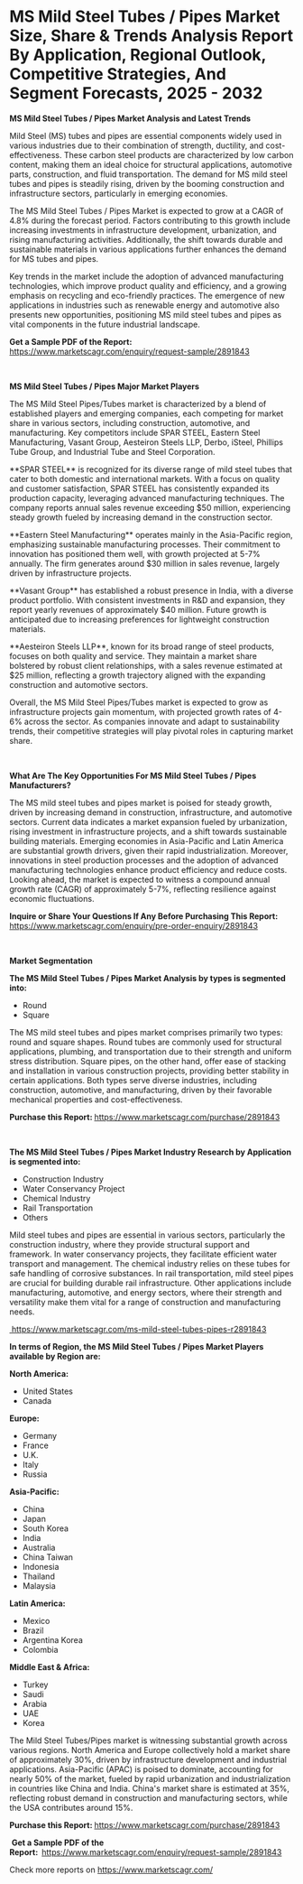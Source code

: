 <p><h1>MS Mild Steel Tubes / Pipes Market Size, Share & Trends Analysis Report By Application, Regional Outlook, Competitive Strategies, And Segment Forecasts, 2025 - 2032</h1></p><p><strong>MS Mild Steel Tubes / Pipes Market Analysis and Latest Trends</strong></p>
<p><p>Mild Steel (MS) tubes and pipes are essential components widely used in various industries due to their combination of strength, ductility, and cost-effectiveness. These carbon steel products are characterized by low carbon content, making them an ideal choice for structural applications, automotive parts, construction, and fluid transportation. The demand for MS mild steel tubes and pipes is steadily rising, driven by the booming construction and infrastructure sectors, particularly in emerging economies.</p><p>The MS Mild Steel Tubes / Pipes Market is expected to grow at a CAGR of 4.8% during the forecast period. Factors contributing to this growth include increasing investments in infrastructure development, urbanization, and rising manufacturing activities. Additionally, the shift towards durable and sustainable materials in various applications further enhances the demand for MS tubes and pipes. </p><p>Key trends in the market include the adoption of advanced manufacturing technologies, which improve product quality and efficiency, and a growing emphasis on recycling and eco-friendly practices. The emergence of new applications in industries such as renewable energy and automotive also presents new opportunities, positioning MS mild steel tubes and pipes as vital components in the future industrial landscape.</p></p>
<p><strong>Get a Sample PDF of the Report:&nbsp;</strong> <a href="https://www.marketscagr.com/enquiry/request-sample/2891843?utm_campaign=2990&utm_medium=2&utm_source=Github&utm_content=ia&utm_term=14032025&utm_id=ms-mild-steel-tubes-pipes">https://www.marketscagr.com/enquiry/request-sample/2891843</a></p>
<p>&nbsp;</p>
<p><strong>MS Mild Steel Tubes / Pipes Major Market Players</strong></p>
<p><p>The MS Mild Steel Pipes/Tubes market is characterized by a blend of established players and emerging companies, each competing for market share in various sectors, including construction, automotive, and manufacturing. Key competitors include SPAR STEEL, Eastern Steel Manufacturing, Vasant Group, Aesteiron Steels LLP, Derbo, iSteel, Phillips Tube Group, and Industrial Tube and Steel Corporation.</p><p>**SPAR STEEL** is recognized for its diverse range of mild steel tubes that cater to both domestic and international markets. With a focus on quality and customer satisfaction, SPAR STEEL has consistently expanded its production capacity, leveraging advanced manufacturing techniques. The company reports annual sales revenue exceeding $50 million, experiencing steady growth fueled by increasing demand in the construction sector.</p><p>**Eastern Steel Manufacturing** operates mainly in the Asia-Pacific region, emphasizing sustainable manufacturing processes. Their commitment to innovation has positioned them well, with growth projected at 5-7% annually. The firm generates around $30 million in sales revenue, largely driven by infrastructure projects.</p><p>**Vasant Group** has established a robust presence in India, with a diverse product portfolio. With consistent investments in R&D and expansion, they report yearly revenues of approximately $40 million. Future growth is anticipated due to increasing preferences for lightweight construction materials.</p><p>**Aesteiron Steels LLP**, known for its broad range of steel products, focuses on both quality and service. They maintain a market share bolstered by robust client relationships, with a sales revenue estimated at $25 million, reflecting a growth trajectory aligned with the expanding construction and automotive sectors.</p><p>Overall, the MS Mild Steel Pipes/Tubes market is expected to grow as infrastructure projects gain momentum, with projected growth rates of 4-6% across the sector. As companies innovate and adapt to sustainability trends, their competitive strategies will play pivotal roles in capturing market share.</p></p>
<p>&nbsp;</p>
<p><strong>What Are The Key Opportunities For MS Mild Steel Tubes / Pipes Manufacturers?</strong></p>
<p><p>The MS mild steel tubes and pipes market is poised for steady growth, driven by increasing demand in construction, infrastructure, and automotive sectors. Current data indicates a market expansion fueled by urbanization, rising investment in infrastructure projects, and a shift towards sustainable building materials. Emerging economies in Asia-Pacific and Latin America are substantial growth drivers, given their rapid industrialization. Moreover, innovations in steel production processes and the adoption of advanced manufacturing technologies enhance product efficiency and reduce costs. Looking ahead, the market is expected to witness a compound annual growth rate (CAGR) of approximately 5-7%, reflecting resilience against economic fluctuations.</p></p>
<p><strong>Inquire or Share Your Questions If Any Before Purchasing This Report:</strong> <a href="https://www.marketscagr.com/enquiry/pre-order-enquiry/2891843?utm_campaign=2990&utm_medium=2&utm_source=Github&utm_content=ia&utm_term=14032025&utm_id=ms-mild-steel-tubes-pipes">https://www.marketscagr.com/enquiry/pre-order-enquiry/2891843</a></p>
<p>&nbsp;</p>
<p><strong>Market Segmentation</strong></p>
<p><strong>The MS Mild Steel Tubes / Pipes Market Analysis by types is segmented into:</strong></p>
<p><ul><li>Round</li><li>Square</li></ul></p>
<p><p>The MS mild steel tubes and pipes market comprises primarily two types: round and square shapes. Round tubes are commonly used for structural applications, plumbing, and transportation due to their strength and uniform stress distribution. Square pipes, on the other hand, offer ease of stacking and installation in various construction projects, providing better stability in certain applications. Both types serve diverse industries, including construction, automotive, and manufacturing, driven by their favorable mechanical properties and cost-effectiveness.</p></p>
<p><strong>Purchase this Report:&nbsp;</strong><a href="https://www.marketscagr.com/purchase/2891843?utm_campaign=2990&utm_medium=2&utm_source=Github&utm_content=ia&utm_term=14032025&utm_id=ms-mild-steel-tubes-pipes">https://www.marketscagr.com/purchase/2891843</a></p>
<p>&nbsp;</p>
<p><strong>The MS Mild Steel Tubes / Pipes Market Industry Research by Application is segmented into:</strong></p>
<p><ul><li>Construction Industry</li><li>Water Conservancy Project</li><li>Chemical Industry</li><li>Rail Transportation</li><li>Others</li></ul></p>
<p><p>Mild steel tubes and pipes are essential in various sectors, particularly the construction industry, where they provide structural support and framework. In water conservancy projects, they facilitate efficient water transport and management. The chemical industry relies on these tubes for safe handling of corrosive substances. In rail transportation, mild steel pipes are crucial for building durable rail infrastructure. Other applications include manufacturing, automotive, and energy sectors, where their strength and versatility make them vital for a range of construction and manufacturing needs.</p></p>
<p><a href="https://www.marketscagr.com/ms-mild-steel-tubes-pipes-r2891843?utm_campaign=2990&utm_medium=2&utm_source=Github&utm_content=ia&utm_term=14032025&utm_id=ms-mild-steel-tubes-pipes">&nbsp;https://www.marketscagr.com/ms-mild-steel-tubes-pipes-r2891843</a></p>
<p><strong>In terms of Region, the MS Mild Steel Tubes / Pipes Market Players available by Region are:</strong></p>
<p>
    <p> <strong> North America: </strong>
        <ul>
            <li>United States</li>
            <li>Canada</li>
        </ul>
        </p> 
    <p> <strong> Europe: </strong>
        <ul>
            <li>Germany</li>
            <li>France</li>
            <li>U.K.</li>
            <li>Italy</li>
            <li>Russia</li>
        </ul>
        </p> 
    <p> <strong> Asia-Pacific: </strong>
        <ul>
            <li>China</li>
            <li>Japan</li>
            <li>South Korea</li>
            <li>India</li>
            <li>Australia</li>
            <li>China Taiwan</li>
            <li>Indonesia</li>
            <li>Thailand</li>
            <li>Malaysia</li>
        </ul>
        </p> 
    <p> <strong> Latin America: </strong>
        <ul>
            <li>Mexico</li>
            <li>Brazil</li>
            <li>Argentina Korea</li>
            <li>Colombia</li>
        </ul>
        </p> 
    <p> <strong> Middle East & Africa: </strong>
        <ul>
            <li>Turkey</li>
            <li>Saudi</li>
            <li>Arabia</li>
            <li>UAE</li>
            <li>Korea</li>
        </ul>
    </p>
    </p>
<p><p>The Mild Steel Tubes/Pipes market is witnessing substantial growth across various regions. North America and Europe collectively hold a market share of approximately 30%, driven by infrastructure development and industrial applications. Asia-Pacific (APAC) is poised to dominate, accounting for nearly 50% of the market, fueled by rapid urbanization and industrialization in countries like China and India. China's market share is estimated at 35%, reflecting robust demand in construction and manufacturing sectors, while the USA contributes around 15%.</p></p>
<p><strong>Purchase this Report: </strong><a href="https://www.marketscagr.com/purchase/2891843?utm_campaign=2990&utm_medium=2&utm_source=Github&utm_content=ia&utm_term=14032025&utm_id=ms-mild-steel-tubes-pipes">https://www.marketscagr.com/purchase/2891843</a></p>
<p>&nbsp;<strong>Get a Sample PDF of the Report:&nbsp;&nbsp;</strong><a href="https://www.marketscagr.com/enquiry/request-sample/2891843?utm_campaign=2990&utm_medium=2&utm_source=Github&utm_content=ia&utm_term=14032025&utm_id=ms-mild-steel-tubes-pipes">https://www.marketscagr.com/enquiry/request-sample/2891843</a></p>
<p><strong></strong></p>
<p>Check more reports on <a href="https://www.marketscagr.com/?utm_campaign=2990&utm_medium=2&utm_source=Github&utm_content=ia&utm_term=14032025&utm_id=ms-mild-steel-tubes-pipes">https://www.marketscagr.com/</a></p>